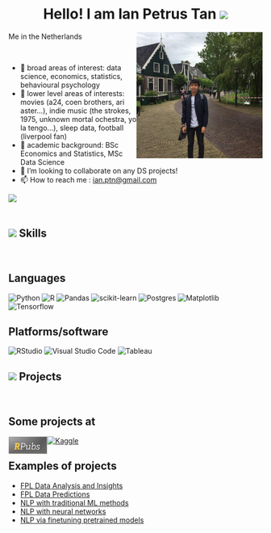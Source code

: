 <h1 align="center"><b>Hello! I am Ian Petrus Tan </b><img src="https://media.giphy.com/media/hvRJCLFzcasrR4ia7z/giphy.gif" width="35"></h1>

<picture> Me in the Netherlands <img align="right" src="https://github.com/ianian-dot/ianian-dot/blob/main/facebook_ian_dp.jpg" width = 250px></picture>

<br>

- 👀 broad areas of interest: data science, economics, statistics, behavioural psychology
- :movie_camera: lower level areas of interests: movies (a24, coen brothers, ari aster...), indie music (the strokes, 1975, unknown mortal ochestra, yo la tengo...), sleep data, football (liverpool fan) 
- :school_satchel: academic background: BSc Economics and Statistics, MSc Data Science
- 💞️ I’m looking to collaborate on any DS projects!
- 📫 How to reach me : ian.ptn@gmail.com

<img src="https://user-images.githubusercontent.com/73097560/115834477-dbab4500-a447-11eb-908a-139a6edaec5c.gif"><br><br>

## <img src="https://media2.giphy.com/media/QssGEmpkyEOhBCb7e1/giphy.gif?cid=ecf05e47a0n3gi1bfqntqmob8g9aid1oyj2wr3ds3mg700bl&rid=giphy.gif" width ="25"><b> Skills</b>
<br>

<p align="center">

## Languages
![Python](https://img.shields.io/badge/Python%20-%2314354C.svg?style=for-the-badge&logo=python&logoColor=white)
![R](https://img.shields.io/badge/r-%23276DC3.svg?style=for-the-badge&logo=r&logoColor=white)
![Pandas](https://img.shields.io/badge/pandas-%23150458.svg?style=for-the-badge&logo=pandas&logoColor=white)
![scikit-learn](https://img.shields.io/badge/scikit--learn-%23F7931E.svg?style=for-the-badge&logo=scikit-learn&logoColor=white)
![Postgres](https://img.shields.io/badge/postgres-%23316192.svg?style=for-the-badge&logo=postgresql&logoColor=white)
![Matplotlib](https://img.shields.io/badge/Matplotlib-%23ffffff.svg?style=for-the-badge&logo=Matplotlib&logoColor=black)
![Tensorflow](https://img.shields.io/badge/TensorFlow-FF6F00?style=for-the-badge&logo=tensorflow&logoColor=white)

## Platforms/software
![RStudio](https://img.shields.io/badge/RStudio-4285F4?style=for-the-badge&logo=rstudio&logoColor=white)
![Visual Studio Code](https://img.shields.io/badge/Visual%20Studio%20Code-0078d7.svg?style=for-the-badge&logo=visual-studio-code&logoColor=white)
![Tableau](https://img.shields.io/badge/Tableau-E97627?style=for-the-badge&logo=Tableau&logoColor=white)

## <img src="https://media2.giphy.com/media/QssGEmpkyEOhBCb7e1/giphy.gif?cid=ecf05e47a0n3gi1bfqntqmob8g9aid1oyj2wr3ds3mg700bl&rid=giphy.gif" width ="25"><b> Projects</b>
<br>

## Some projects at 
[![Kaggle](https://img.shields.io/badge/Kaggle-20BEFF?style=for-the-badge&logo=Kaggle&logoColor=white)](https://www.kaggle.com/ianpetrustan/code)
[<img align="left" alt="Emon-ProCoder7 | RPubs" width="77px" src="https://raw.githubusercontent.com/Emon-ProCoder7/r-projects/master/R-project-repo-master/rpubs.PNG" />](https://rpubs.com/jojorabbit1)

## Examples of projects
- [FPL Data Analysis and Insights](https://www.kaggle.com/code/ianpetrustan/football-fpl-project-analysis-and-visualisations)
- [FPL Data Predictions](https://www.kaggle.com/code/ianpetrustan/fpl-points-predictions-h2o-models?scriptVersionId=158303961)
- [NLP with traditional ML methods](https://www.kaggle.com/code/ianpetrustan/nlp-fake-news-classification-many-methods)
- [NLP with neural networks](https://www.kaggle.com/code/ianpetrustan/predicting-fake-news-via-nlp-basic-nn-rnn-lstm)
- [NLP via finetuning pretrained models](https://www.kaggle.com/code/ianpetrustan/analysis-clean-fine-tune-roberta-model)

<!---
ianian-dot/ianian-dot is a ✨ special ✨ repository because its `README.md` (this file) appears on your GitHub profile.
You can click the Preview link to take a look at your changes.
--->
